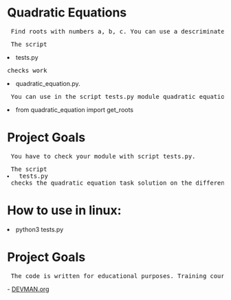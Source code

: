 <h1> Quadratic Equations  </h1>

<pre> Find roots with numbers a, b, c. You can use a descriminate. </pre> 
<pre> The script</pre> <li>tests.py </li>  <pre>checks work </pre>  <li> quadratic_equation.py.</li>
<pre> You can use in the script tests.py module quadratic_equation.py like this: </pre>

<li>from quadratic_equation import get_roots </li>   

<h1> Project Goals </h1>

<pre> You have to check your module with script tests.py.</pre>
<pre> The script <li> tests.py </li> checks the quadratic equation task solution on the different conditions. </pre>

 <h1> How to use in linux:</h1>

<li> python3 tests.py </li>

<h1> Project Goals</h1>

<pre> The code is written for educational purposes. Training course for web-developers </pre>- <a href='#'> DEVMAN.org </a>
 

